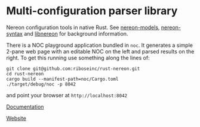 # Multi-configuration parser library

Nereon configuration tools in native Rust. See
[nereon-models](https://github.com/riboseinc/nereon-models),
[nereon-syntax](https://github.com/riboseinc/nereon-syntax) and
[libnereon](https://github.com/riboseinc/libnereon/README.md)
for background information.

There is a NOC playground application bundled in `noc`. It generates
a simple 2-pane web page with an editable NOC on the left and parsed
results on the right. To get this running use something along the
lines of:

```
git clone git@github.com:riboseinc/rust-nereon.git
cd rust-nereon
cargo build --manifest-path=noc/Cargo.toml
./target/debug/noc -p 8042
```
and point your browser at `http://localhost:8042`

[Documentation](https://docs.rs/nereon)

[Website](https://github.com/riboseinc/nereon)